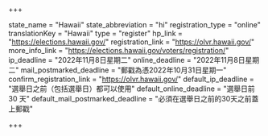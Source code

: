 +++

state_name = "Hawaii"
state_abbreviation = "hi"
registration_type = "online"
translationKey = "Hawaii"
type = "register"
hp_link = "https://elections.hawaii.gov/"
registration_link = "https://olvr.hawaii.gov/"
more_info_link = "https://elections.hawaii.gov/voters/registration/"
ip_deadline = "2022年11月8日星期二"
online_deadline = "2022年11月8日星期二"
mail_postmarked_deadline = "郵戳為憑2022年10月31日星期一"
confirm_registration_link = "https://olvr.hawaii.gov/"
default_ip_deadline = "選舉日之前（包括選舉日）都可以使用"
default_online_deadline = "選舉日前 30 天"
default_mail_postmarked_deadline = "必須在選舉日之前的30天之前蓋上郵戳"

+++